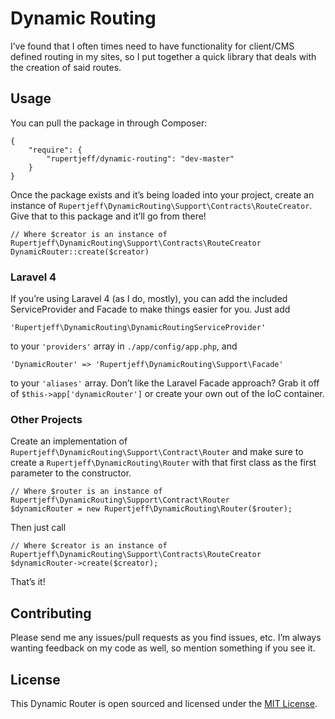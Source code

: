# Dynamic Routing

I’ve found that I often times need to have functionality for client/CMS defined routing in my sites, so I put together a quick library that deals with the creation of said routes.

## Usage

You can pull the package in through Composer:

	{
		"require": {
			"rupertjeff/dynamic-routing": "dev-master"
		}
	}

Once the package exists and it’s being loaded into your project, create an instance of `Rupertjeff\DynamicRouting\Support\Contracts\RouteCreator`. Give that to this package and it’ll go from there!

	// Where $creator is an instance of Rupertjeff\DynamicRouting\Support\Contracts\RouteCreator
	DynamicRouter::create($creator)

### Laravel 4

If you’re using Laravel 4 (as I do, mostly), you can add the included ServiceProvider and Facade to make things easier for you. Just add

	'Rupertjeff\DynamicRouting\DynamicRoutingServiceProvider'

to your `'providers'` array in `./app/config/app.php`, and

	'DynamicRouter' => 'Rupertjeff\DynamicRouting\Support\Facade'

to your `'aliases'` array. Don’t like the Laravel Facade approach? Grab it off of `$this->app['dynamicRouter']` or create your own out of the IoC container.

### Other Projects

Create an implementation of `Rupertjeff\DynamicRouting\Support\Contract\Router` and make sure to create a `Rupertjeff\DynamicRouting\Router` with that first class as the first parameter to the constructor.

	// Where $router is an instance of Rupertjeff\DynamicRouting\Support\Contract\Router
	$dynamicRouter = new Rupertjeff\DynamicRouting\Router($router);

Then just call

	// Where $creator is an instance of Rupertjeff\DynamicRouting\Support\Contracts\RouteCreator
	$dynamicRouter->create($creator);

That’s it!

## Contributing

Please send me any issues/pull requests as you find issues, etc. I’m always wanting feedback on my code as well, so mention something if you see it.

## License

This Dynamic Router is open sourced and licensed under the [MIT License](http://opensource.org/licenses/MIT).
